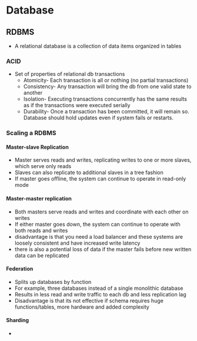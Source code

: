 # Database

## RDBMS
- A relational database is a collection of data items organized in tables

### ACID
- Set of properties of relational db transactions
    - Atomicity- Each transaction is all or nothing (no partial transactions)
    - Consistency- Any transaction will bring the db from one valid state to another
    - Isolation- Executing transactions concurrently has the same results as if the transactions were executed serially
    - Durability- Once a transaction has been committed, it will remain so. Database should hold updates even if system fails or restarts.

### Scaling a RDBMS
#### Master-slave Replication
- Master serves reads and writes, replicating writes to one or more slaves, which serve only reads
- Slaves can also replicate to additional slaves in a tree fashion
- If master goes offline, the system can continue to operate in read-only mode

#### Master-master replication
- Both masters serve reads and writes and coordinate with each other on writes
- If either master goes down, the system can continue to operate with both reads and writes 
- disadvantage is that you need a load balancer and these systems are loosely consistent and have increased write latency
- there is also a potential loss of data if the master fails before new written data can be replicated

#### Federation
- Splits up databases by function
- For example, three databases instead of a single monolithic database
- Results in less read and write traffic to each db and less replication lag
- Disadvantage is that its not effective if schema requires huge functions/tables, more hardware and added complexity 

#### Sharding
- 
